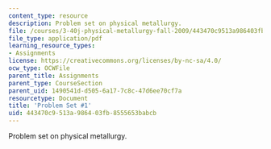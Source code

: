 ```yaml
---
content_type: resource
description: Problem set on physical metallurgy.
file: /courses/3-40j-physical-metallurgy-fall-2009/443470c9513a986403fb8555653babcb_MIT3_40JF09_ps1.pdf
file_type: application/pdf
learning_resource_types:
- Assignments
license: https://creativecommons.org/licenses/by-nc-sa/4.0/
ocw_type: OCWFile
parent_title: Assignments
parent_type: CourseSection
parent_uid: 1490541d-d505-6a17-7c8c-47d6ee70cf7a
resourcetype: Document
title: 'Problem Set #1'
uid: 443470c9-513a-9864-03fb-8555653babcb
---
```

Problem set on physical metallurgy.